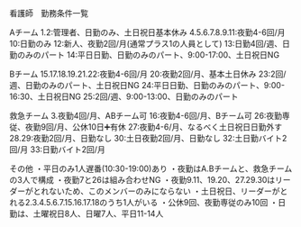 看護師　勤務条件一覧

Aチーム
1.2:管理者、日勤のみ、土日祝日基本休み
4.5.6.7.8.9.11:夜勤4-6回/月
10:日勤のみ
12:新人、夜勤2回/月(通常プラス1の人員として)
13:日勤4回/週、日勤のみのパート
14:平日日勤、日勤のみのパート、9:00-17:00、土日祝日NG

Bチーム
15.17.18.19.21.22:夜勤4-6回/月
20:夜勤2回/月、基本土日休み
23:2回/週、日勤のみのパート、土日祝日NG
24:平日日勤、日勤のみのパート、9:00-16:30、土日祝日NG
25:2回/週、9:00-13:00、日勤のみのパート

救急チーム
3.夜勤4回/月、ABチーム可
16:夜勤4-6回/月、Bチーム可
26:夜勤専従、夜勤9回/月、公休10日➕有休
27:夜勤4-6/月、なるべく土日祝日日勤外す
28.29:夜勤2回/月、日勤なし
30:土日夜勤2回/月、日勤なし
32:土日勤バイト2回/月
33:日勤バイト2回/月

その他
・平日のみ1人遅番(10:30-19:00)あり
・夜勤はA.Bチームと、救急チームの3人で構成
・夜勤7と26は組み合わせNG
・夜勤9.11、19.20、27.29.30はリーダーがとれないため、このメンバーのみにならない
・土日祝日、リーダーがとれる2.3.4.5.6.7.15.16.17.18のうち1人がいる
・公休9回、夜勤専従のみ10回
・日勤は、土曜祝日8人、日曜7人、平日11-14人